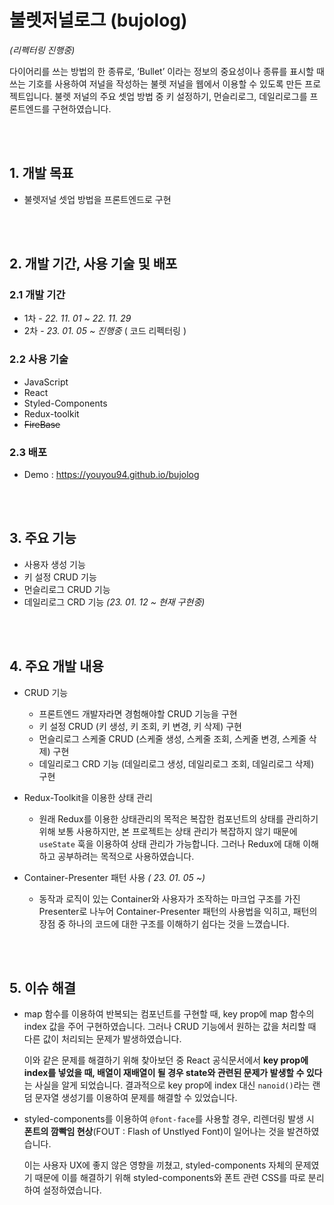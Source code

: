 # 불렛저널로그 (bujolog)

_(리펙터링 진행중)_

다이어리를 쓰는 방법의 한 종류로, ‘Bullet’ 이라는 정보의 중요성이나 종류를 표시할 때 쓰는 기호를 사용하여 저널을 작성하는 불렛 저널을 웹에서 이용할 수 있도록 만든 프로젝트입니다. 불렛 저널의 주요 셋업 방법 중 키 설정하기, 먼슬리로그, 데일리로그를 프론트엔드를 구현하였습니다.

</br>
</br>

## 1. 개발 목표

- 불렛저널 셋업 방법을 프론트엔드로 구현

</br>
</br>

## 2. 개발 기간, 사용 기술 및 배포

### 2.1 개발 기간

- 1차 - _22. 11. 01 ~ 22. 11. 29_
- 2차 - _23. 01. 05 ~ 진행중_ ( 코드 리펙터링 )

### 2.2 사용 기술

- JavaScript
- React
- Styled-Components
- Redux-toolkit
- ~~FireBase~~

### 2.3 배포

- Demo : https://youyou94.github.io/bujolog

</br>
</br>

## 3. 주요 기능

- 사용자 생성 기능
- 키 설정 CRUD 기능
- 먼슬리로그 CRUD 기능
- 데일리로그 CRD 기능 _(23. 01. 12 ~ 현재 구현중)_

</br>
</br>

## 4. 주요 개발 내용

- CRUD 기능

  - 프론트엔드 개발자라면 경험해야할 CRUD 기능을 구현
  - 키 설정 CRUD (키 생성, 키 조회, 키 변경, 키 삭제) 구현
  - 먼슬리로그 스케줄 CRUD (스케줄 생성, 스케줄 조회, 스케줄 변경, 스케줄 삭제) 구현
  - 데일리로그 CRD 기능 (데일리로그 생성, 데일리로그 조회, 데일리로그 삭제) 구현

- Redux-Toolkit을 이용한 상태 관리

  - 원래 Redux를 이용한 상태관리의 목적은 복잡한 컴포넌트의 상태를 관리하기 위해 보통 사용하지만, 본 프로젝트는 상태 관리가 복잡하지 않기 때문에 `useState` 훅을 이용하여 상태 관리가 가능합니다. 그러나 Redux에 대해 이해하고 공부하려는 목적으로 사용하였습니다.

- Container-Presenter 패턴 사용 _( 23. 01. 05 ~)_

  - 동작과 로직이 있는 Container와 사용자가 조작하는 마크업 구조를 가진 Presenter로 나누어 Container-Presenter 패턴의 사용법을 익히고, 패턴의 장점 중 하나의 코드에 대한 구조를 이해하기 쉽다는 것을 느꼈습니다.

    </br>
    </br>

## 5. 이슈 해결

- map 함수를 이용하여 반복되는 컴포넌트를 구현할 때, key prop에 map 함수의 index 값을 주어 구현하였습니다. 그러나 CRUD 기능에서 원하는 값을 처리할 때 다른 값이 처리되는 문제가 발생하였습니다.

  이와 같은 문제를 해결하기 위해 찾아보던 중 React 공식문서에서 **key prop에 index를 넣었을 때, 배열이 재배열이 될 경우 state와 관련된 문제가 발생할 수 있다**는 사실을 알게 되었습니다. 결과적으로 key prop에 index 대신 `nanoid()`라는 랜덤 문자열 생성기를 이용하여 문제를 해결할 수 있었습니다.

- styled-components를 이용하여 `@font-face`를 사용할 경우, 리렌더링 발생 시 **폰트의 깜빡임 현상**(FOUT : Flash of Unstlyed Font)이 일어나는 것을 발견하였습니다.

  이는 사용자 UX에 좋지 않은 영향을 끼쳤고, styled-components 자체의 문제였기 때문에 이를 해결하기 위해 styled-components와 폰트 관련 CSS를 따로 분리하여 설정하였습니다.
